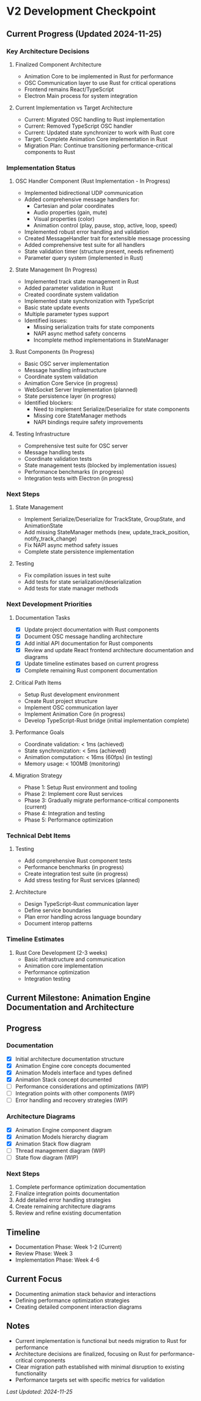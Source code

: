 # V2 Development Checkpoint

## Current Progress (Updated 2024-11-25)

### Key Architecture Decisions
1. Finalized Component Architecture
   - Animation Core to be implemented in Rust for performance
   - OSC Communication layer to use Rust for critical operations
   - Frontend remains React/TypeScript
   - Electron Main process for system integration

2. Current Implementation vs Target Architecture
   - Current: Migrated OSC handling to Rust implementation
   - Current: Removed TypeScript OSC handler
   - Current: Updated state synchronizer to work with Rust core
   - Target: Complete Animation Core implementation in Rust
   - Migration Plan: Continue transitioning performance-critical components to Rust

### Implementation Status
1. OSC Handler Component (Rust Implementation - In Progress)
   - Implemented bidirectional UDP communication
   - Added comprehensive message handlers for:
     - Cartesian and polar coordinates
     - Audio properties (gain, mute)
     - Visual properties (color)
     - Animation control (play, pause, stop, active, loop, speed)
   - Implemented robust error handling and validation
   - Created MessageHandler trait for extensible message processing
   - Added comprehensive test suite for all handlers
   - State validation timer (structure present, needs refinement)
   - Parameter query system (implemented in Rust)

2. State Management (In Progress)
   - Implemented track state management in Rust
   - Added parameter validation in Rust
   - Created coordinate system validation
   - Implemented state synchronization with TypeScript
   - Basic state update events
   - Multiple parameter types support
   - Identified issues:
     - Missing serialization traits for state components
     - NAPI async method safety concerns
     - Incomplete method implementations in StateManager

3. Rust Components (In Progress)
   - Basic OSC server implementation
   - Message handling infrastructure
   - Coordinate system validation
   - Animation Core Service (in progress)
   - WebSocket Server Implementation (planned)
   - State persistence layer (in progress)
   - Identified blockers:
     - Need to implement Serialize/Deserialize for state components
     - Missing core StateManager methods
     - NAPI bindings require safety improvements

4. Testing Infrastructure
   - Comprehensive test suite for OSC server
   - Message handling tests
   - Coordinate validation tests
   - State management tests (blocked by implementation issues)
   - Performance benchmarks (in progress)
   - Integration tests with Electron (in progress)

### Next Steps
1. State Management
   - Implement Serialize/Deserialize for TrackState, GroupState, and AnimationState
   - Add missing StateManager methods (new, update_track_position, notify_track_change)
   - Fix NAPI async method safety issues
   - Complete state persistence implementation

2. Testing
   - Fix compilation issues in test suite
   - Add tests for state serialization/deserialization
   - Add tests for state manager methods

### Next Development Priorities
1. Documentation Tasks
   - [x] Update project documentation with Rust components
   - [x] Document OSC message handling architecture
   - [x] Add initial API documentation for Rust components
   - [x] Review and update React frontend architecture documentation and diagrams
   - [x] Update timeline estimates based on current progress
   - [x] Complete remaining Rust component documentation

2. Critical Path Items
   - Setup Rust development environment
   - Create Rust project structure
   - Implement OSC communication layer
   - Implement Animation Core (in progress)
   - Develop TypeScript-Rust bridge (initial implementation complete)

3. Performance Goals
   - Coordinate validation: < 1ms (achieved)
   - State synchronization: < 5ms (achieved)
   - Animation computation: < 16ms (60fps) (in testing)
   - Memory usage: < 100MB (monitoring)

4. Migration Strategy
   - Phase 1: Setup Rust environment and tooling
   - Phase 2: Implement core Rust services
   - Phase 3: Gradually migrate performance-critical components (current)
   - Phase 4: Integration and testing
   - Phase 5: Performance optimization

### Technical Debt Items
1. Testing
   - Add comprehensive Rust component tests
   - Performance benchmarks (in progress)
   - Create integration test suite (in progress)
   - Add stress testing for Rust services (planned)

2. Architecture
   - Design TypeScript-Rust communication layer
   - Define service boundaries
   - Plan error handling across language boundary
   - Document interop patterns

### Timeline Estimates
1. Rust Core Development (2-3 weeks)
   - Basic infrastructure and communication
   - Animation core implementation
   - Performance optimization
   - Integration testing

## Current Milestone: Animation Engine Documentation and Architecture

## Progress

### Documentation
- [x] Initial architecture documentation structure
- [x] Animation Engine core concepts documented
- [x] Animation Models interface and types defined
- [x] Animation Stack concept documented
- [ ] Performance considerations and optimizations (WIP)
- [ ] Integration points with other components (WIP)
- [ ] Error handling and recovery strategies (WIP)

### Architecture Diagrams
- [x] Animation Engine component diagram
- [x] Animation Models hierarchy diagram
- [x] Animation Stack flow diagram
- [ ] Thread management diagram (WIP)
- [ ] State flow diagram (WIP)

### Next Steps
1. Complete performance optimization documentation
2. Finalize integration points documentation
3. Add detailed error handling strategies
4. Create remaining architecture diagrams
5. Review and refine existing documentation

## Timeline
- Documentation Phase: Week 1-2 (Current)
- Review Phase: Week 3
- Implementation Phase: Week 4-6

## Current Focus
- Documenting animation stack behavior and interactions
- Defining performance optimization strategies
- Creating detailed component interaction diagrams

## Notes
- Current implementation is functional but needs migration to Rust for performance
- Architecture decisions are finalized, focusing on Rust for performance-critical components
- Clear migration path established with minimal disruption to existing functionality
- Performance targets set with specific metrics for validation

*Last Updated: 2024-11-25*
